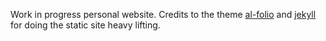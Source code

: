 Work in progress personal website. Credits to the theme <a href="https://github.com/alshedivat/al-folio">al-folio</a> and <a href="https://jekyllrb.com/">jekyll</a> for doing the static site heavy lifting.

